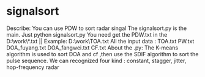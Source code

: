 # signalsort
Describe:
You can use PDW to sort radar singal 
The signalsort.py is the main.  Just python signalsort.py
You need get the PDW.txt in the D:\\work\\*.txt  || Example: D:\\work\\TOA.txt 
All the input data : TOA.txt PW.txt DOA_fuyang.txt DOA_fangwei.txt CF.txt
About the .py:
The K-means algorithm is used to sort DOA and cf ,then use the SDIF algorithm to sort the pulse sequence.
We can recognized four kind : constant, stagger, jitter, hop-frequency radar  
